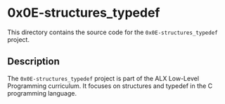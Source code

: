 # 0x0E-structures_typedef

This directory contains the source code for the `0x0E-structures_typedef` project.

## Description

The `0x0E-structures_typedef` project is part of the ALX Low-Level Programming curriculum. It focuses on structures and typedef in the C programming language.
